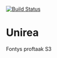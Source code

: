 [![Build Status](https://travis-ci.org/Noord-Korea/Unirea.svg?branch=)](https://travis-ci.org/Noord-Korea/Unirea)

# Unirea
Fontys proftaak S3
